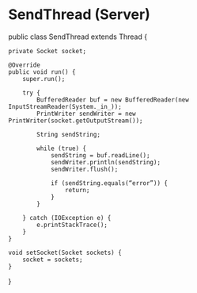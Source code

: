 # SendThread (Server)
public class SendThread extends Thread {

    private Socket socket;

    @Override
    public void run() {
        super.run();

        try {
            BufferedReader buf = new BufferedReader(new InputStreamReader(System._in_));
            PrintWriter sendWriter = new PrintWriter(socket.getOutputStream());

            String sendString;

            while (true) {
                sendString = buf.readLine();
                sendWriter.println(sendString);
                sendWriter.flush();

                if (sendString.equals(“error”)) {
                    return;
                }
            }

        } catch (IOException e) {
            e.printStackTrace();
        }
    }

    void setSocket(Socket sockets) {
        socket = sockets;
    }

}
